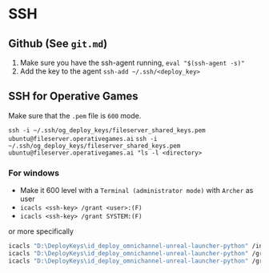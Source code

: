 # SSH

## Github (See `git.md`)

1. Make sure you have the ssh-agent running, `eval "$(ssh-agent -s)"` 
2. Add the key to the agent `ssh-add ~/.ssh/<deploy_key>`

## SSH for Operative Games

Make sure that the `.pem` file is `600` mode.

<!-- `ssh -i ~/.ssh/og_deploy_keys/fileserver_shared_keys.pem ubuntu@ec2-18-191-228-100.us-east-2.compute.amazonaws.com` -->
`ssh -i ~/.ssh/og_deploy_keys/fileserver_shared_keys.pem ubuntu@fileserver.operativegames.ai`
`ssh -i ~/.ssh/og_deploy_keys/fileserver_shared_keys.pem ubuntu@fileserver.operativegames.ai "ls -l <directory>`


### For windows

- Make it 600 level with a `Terminal (administrator mode)` with `Archer` as user
- `icacls <ssh-key> /grant <user>:(F)`
- `icacls <ssh-key> /grant SYSTEM:(F)`

or more specifically

``` bash
icacls "D:\DeployKeys\id_deploy_omnichannel-unreal-launcher-python" /inheritance:r
icacls "D:\DeployKeys\id_deploy_omnichannel-unreal-launcher-python" /grant Archer:(F)
icacls "D:\DeployKeys\id_deploy_omnichannel-unreal-launcher-python" /grant SYSTEM:(F)




